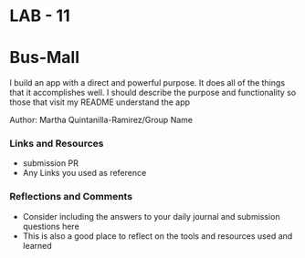 # LAB - 11

# Bus-Mall
I build an app with a direct and powerful purpose. It does all of the things that it accomplishes well. I should describe the purpose and functionality so those that visit my README understand the app

Author: Martha Quintanilla-Ramirez/Group Name

### Links and Resources
- submission PR
- Any Links you used as reference


### Reflections and Comments
- Consider including the answers to your daily journal and submission questions here
- This is also a good place to reflect on the tools and resources used and learned
